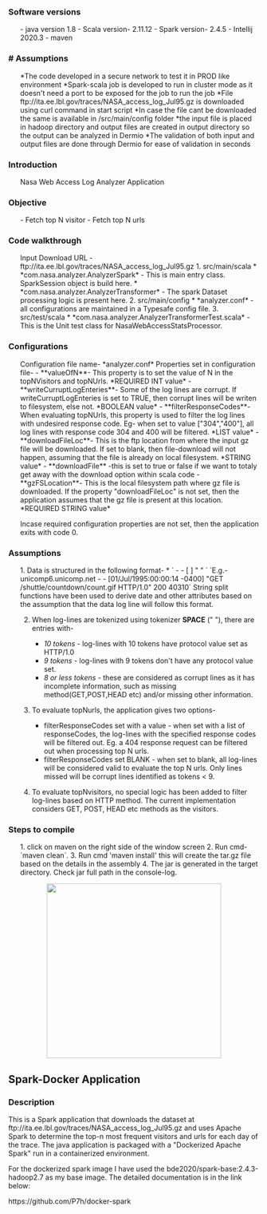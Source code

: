 <h3>Software versions</h3>
<ul>
    - java version 1.8
	- Scala version- 2.11.12
	- Spark version- 2.4.5
	- Intellij 2020.3
    - maven
</ul>


<h3># Assumptions</h3>
<ul>
*The code developed in a secure network to test it in PROD like environment
*Spark-scala job is developed to run in cluster mode as it doesn't need a port to be exposed for the job to run the job
*File ftp://ita.ee.lbl.gov/traces/NASA_access_log_Jul95.gz is downloaded using curl command in start script
*In case the file cant be downloaded the same is available in /src/main/config folder
*the input file is placed in hadoop directory and output files are created in output directory so the output can be analyzed in Dermio
*The validation of both input and output files are done through Dermio for ease of validation in seconds
</ul>



<h3>Introduction</h3>
<ul>
Nasa Web Access Log Analyzer Application
</ul>



<h3>Objective</h3>
<ul>
- Fetch top N visitor
- Fetch top N urls
</ul>

<h3>Code walkthrough</h3>
<ul>
Input Download URL - ftp://ita.ee.lbl.gov/traces/NASA_access_log_Jul95.gz	
1. src/main/scala
	* *com.nasa.analyzer.AnalyzerSpark* - This is main entry class. SparkSession object is build here.
	* *com.nasa.analyzer.AnalyzerTransformer* - The spark Dataset processing logic is present here.
2. src/main/config
	* *analyzer.conf* - all configurations are maintained in a Typesafe config file.
3. src/test/scala
	* *com.nasa.analyzer.AnalyzerTransformerTest.scala* - This is the Unit test class for NasaWebAccessStatsProcessor.
</ul>


<h3>Configurations</h3>
<ul>
Configuration file name- *analyzer.conf*
Properties set in configuration file-
- **valueOfN**- This property is to set the value of N in the topNVisitors and topNUrls. *REQUIRED INT value*
- **writeCurruptLogEnteries**- Some of the log lines are corrupt. If writeCurruptLogEnteries is set to TRUE, then corrupt lines will be writen to filesystem, else not. *BOOLEAN value*
- **filterResponseCodes**- When evaluating topNUrls, this property is used to filter the log lines with undesired response code. Eg- when set to value ["304","400"], all log lines with response code 304 and 400 will be filtered. *LIST value*
- **downloadFileLoc**- This is the ftp location from where the input gz file will be downloaded. If set to blank, then file-download will not happen, assuming that the file is already on local filesystem. *STRING value*
- **downloadFile** -this is set to true or false if we want to totaly get away with the download option within scala code
- **gzFSLocation**- This is the local filesystem path where gz file is downloaded. If the property "downloadFileLoc" is not set, then the application assumes that the gz file is present at this location. *REQUIRED STRING value*
	
Incase required configuration properties are not set, then the application exits with code 0.
</ul>


<h3>Assumptions</h3>
<ul>
1. Data is structured in the following format- 
	* `<visitor> - - [<date> <timezone>] "<method> <url> <protocol>" <resonseCode> <unknownvariable>`
  	  `E.g.- unicomp6.unicomp.net - - [01/Jul/1995:00:00:14 -0400] "GET /shuttle/countdown/count.gif HTTP/1.0" 200 40310`
  	  String split functions have been used to derive date and other attributes based on the assumption that the data log line will follow this format.

2. When log-lines are tokenized using tokenizer **SPACE** (" "), there are entries with-
	* *10 tokens* - log-lines with 10 tokens have protocol value set as HTTP/1.0
	* *9 tokens* - log-lines with 9 tokens don't have any protocol value set.
	* *8 or less tokens* - these are considered as corrupt lines as it has incomplete information, such as missing method(GET,POST,HEAD etc) and/or missing other information.
	
3. To evaluate topNurls, the application gives two options-
	* filterResponseCodes set with a value - when set with a list of responseCodes, the log-lines with the specified response codes will be filtered out. Eg. a 404 response request can be filtered out when processing top N urls.
	* filterResponseCodes set BLANK - when set to blank, all log-lines will be considered valid to evaluate the top N urls. Only lines missed will be corrupt lines identified as tokens < 9.
   
4. To evaluate topNvisitors, no special logic has been added to filter log-lines based on HTTP method. The current implementation considers GET, POST, HEAD etc methods as the visitors. 
   </ul>
	

<h3>Steps to compile</h3>
<ul>
1. click on maven on the right side of the window screen
2. Run cmd- `maven clean`. 
3. Run cmd 'maven install' this will create the tar.gz file based on the details in the assembly
4. The jar is generated in the target directory. Check jar full path in the console-log.
 </ul>

 <p align="center">
    <img src="ParametersforJob.JPG" width="350"/>
 </p>

<h2>Spark-Docker Application</h2>
<h3>Description</h3>
This is a Spark application that downloads the dataset at ftp://ita.ee.lbl.gov/traces/NASA_access_log_Jul95.gz and uses Apache Spark to determine the top-n most frequent visitors and urls for each day of the trace. The java application is packaged with a "Dockerized Apache Spark" run in a containerized environment.

For the dockerized spark image I have used the bde2020/spark-base:2.4.3-hadoop2.7 as my base image. The detailed documentation is in the link below:
<p>https://github.com/P7h/docker-spark</p>
 </ul>




